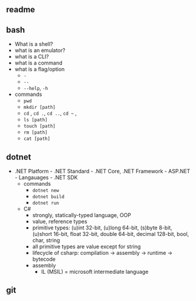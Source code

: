 ## readme 

## bash
 - What is a shell?
 - what is an emulator?
 - what is a CLI?
 - what is a command
 - what is a flag/option
    - `-`
    - `--`
    - `--help`, `-h`
 - commands
    - `pwd`
    - `mkdir [path]`
    - `cd` , `cd .`, `cd ..`, `cd ~` , 
    - `ls [path]`
    - `touch [path]`
    - `rm [path]`
    - `cat [path]`

## dotnet
- .NET Platform
        - .NET Standard
        - .NET Core, .NET Framework
        - ASP.NET
        - Langauages
        - .NET SDK
    - commands
        - `dotnet new`
        - `dotnet build`
        - `dotnet run`
    - C#
        - strongly, statically-typed language, OOP
        - value, reference types
        - primitive types: (u)int 32-bit, (u)long 64-bit, (s)byte 8-bit, (u)short 16-bit,
         float 32-bit, double 64-bit, decimal 128-bit, bool, char, string
        - all primitive types are value except for string
        - lifecycle of csharp: compilation -> assembly -> runtime -> bytecode 
        - assembly 
            - IL (MSIL) = microsoft intermediate language
    

## git

